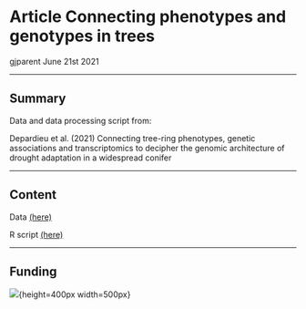 Article Connecting phenotypes and genotypes in trees
================
gjparent
June 21st 2021

-----
## Summary

Data and data processing script from:

Depardieu et al. (2021) Connecting tree-ring phenotypes, genetic associations and transcriptomics to decipher the genomic architecture of drought adaptation in a widespread conifer

-----
## Content  

Data [(here)](https://github.com/gjparent/2021-Connecting_phenotypes_genotypes_MolEcol/tree/master/Data)

R script [(here)](https://github.com/gjparent/2021-Connecting_phenotypes_genotypes_MolEcol/tree/master/Script)

-----
## Funding

![](https://frq.gouv.qc.ca/app/uploads/2021/05/logo-frq-couleur-1.png){height=400px width=500px}

